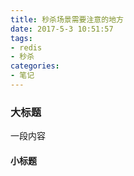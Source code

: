 ```yaml
---
title: 秒杀场景需要注意的地方
date: 2017-5-3 10:51:57
tags:
- redis
- 秒杀
categories:
- 笔记
---
```


### 大标题

一段内容

#### 小标题


